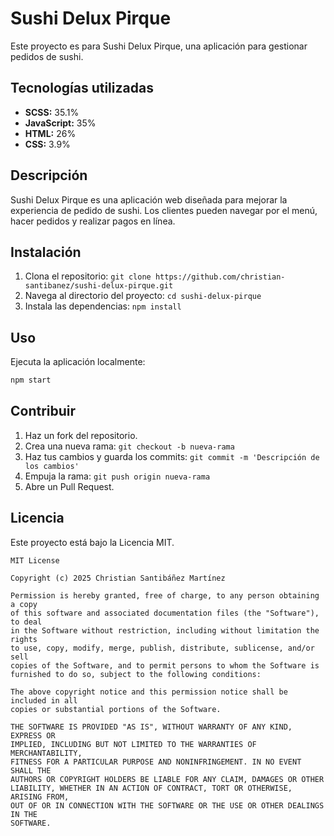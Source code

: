 # Sushi Delux Pirque

Este proyecto es para Sushi Delux Pirque, una aplicación para gestionar pedidos de sushi.

## Tecnologías utilizadas

- **SCSS:** 35.1%
- **JavaScript:** 35%
- **HTML:** 26%
- **CSS:** 3.9%

## Descripción

Sushi Delux Pirque es una aplicación web diseñada para mejorar la experiencia de pedido de sushi. Los clientes pueden navegar por el menú, hacer pedidos y realizar pagos en línea.

## Instalación

1. Clona el repositorio: `git clone https://github.com/christian-santibanez/sushi-delux-pirque.git`
2. Navega al directorio del proyecto: `cd sushi-delux-pirque`
3. Instala las dependencias: `npm install`

## Uso

Ejecuta la aplicación localmente:
```bash
npm start
```

## Contribuir

1. Haz un fork del repositorio.
2. Crea una nueva rama: `git checkout -b nueva-rama`
3. Haz tus cambios y guarda los commits: `git commit -m 'Descripción de los cambios'`
4. Empuja la rama: `git push origin nueva-rama`
5. Abre un Pull Request.

## Licencia

Este proyecto está bajo la Licencia MIT.

```
MIT License

Copyright (c) 2025 Christian Santibáñez Martínez

Permission is hereby granted, free of charge, to any person obtaining a copy
of this software and associated documentation files (the "Software"), to deal
in the Software without restriction, including without limitation the rights
to use, copy, modify, merge, publish, distribute, sublicense, and/or sell
copies of the Software, and to permit persons to whom the Software is
furnished to do so, subject to the following conditions:

The above copyright notice and this permission notice shall be included in all
copies or substantial portions of the Software.

THE SOFTWARE IS PROVIDED "AS IS", WITHOUT WARRANTY OF ANY KIND, EXPRESS OR
IMPLIED, INCLUDING BUT NOT LIMITED TO THE WARRANTIES OF MERCHANTABILITY,
FITNESS FOR A PARTICULAR PURPOSE AND NONINFRINGEMENT. IN NO EVENT SHALL THE
AUTHORS OR COPYRIGHT HOLDERS BE LIABLE FOR ANY CLAIM, DAMAGES OR OTHER
LIABILITY, WHETHER IN AN ACTION OF CONTRACT, TORT OR OTHERWISE, ARISING FROM,
OUT OF OR IN CONNECTION WITH THE SOFTWARE OR THE USE OR OTHER DEALINGS IN THE
SOFTWARE.
```


